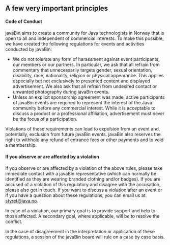 ## A few very important principles
#### Code of Conduct

javaBin aims to create a community for Java technologists in Norway that is open to all and independent of commercial interests. To make this possible, we have created the following regulations for events and activities conducted by javaBin:

* We do not tolerate any form of harassment against event participants, our members or our partners. In particular, we ask that all refrain from commentary that unnecessarily targets gender, sexual orientation, disability, race, nationality, religion or physical appearance. This applies especially but not exclusively to presented content and displayed advertisement. We also ask that all refrain from undesired contact or unwanted photography during javaBin events.
* Unless an explicit sponsorship agreement was made, active participants of javaBin events are required to represent the interest of the Java community before any commercial interest. While it is acceptable to discuss a product or a professional affiliation, advertisement must never be the focus of a participation.

Violations of these requirements can lead to expulsion from an event and, potentially, exclusion from future javaBin events. javaBin also reserves the right to withhold any refund of entrance fees or other payments and to void a membership.

#### If you observe or are affected by a violation
If you observe or are affected by a violation of the above rules, please take immediate contact with a javaBin representative (which can normally be identified as they are wearing branded clothing and/or badges). If you are accused of a violation of this regulatory and disagree with the accusation, please also get in touch. If you want to discuss a violation after an event or if you have a question about these regulations, you can email us at: <styret@java.no>.

In case of a violation, our primary goal is to provide support and help to those affected. A secondary goal, where applicable, will be to resolve the conflict.

In the case of disagreement in the interpretation or application of these regulations, a session of the javaBin board will rule on a case by case basis.

